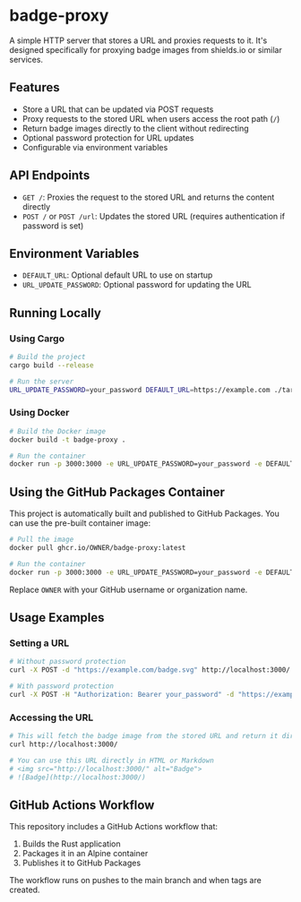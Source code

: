 # badge-proxy

A simple HTTP server that stores a URL and proxies requests to it. It's designed specifically for proxying badge images from shields.io or similar services.

## Features

- Store a URL that can be updated via POST requests
- Proxy requests to the stored URL when users access the root path (`/`)
- Return badge images directly to the client without redirecting
- Optional password protection for URL updates
- Configurable via environment variables

## API Endpoints

- `GET /`: Proxies the request to the stored URL and returns the content directly
- `POST /` or `POST /url`: Updates the stored URL (requires authentication if password is set)

## Environment Variables

- `DEFAULT_URL`: Optional default URL to use on startup
- `URL_UPDATE_PASSWORD`: Optional password for updating the URL

## Running Locally

### Using Cargo

```bash
# Build the project
cargo build --release

# Run the server
URL_UPDATE_PASSWORD=your_password DEFAULT_URL=https://example.com ./target/release/badge-proxy
```

### Using Docker

```bash
# Build the Docker image
docker build -t badge-proxy .

# Run the container
docker run -p 3000:3000 -e URL_UPDATE_PASSWORD=your_password -e DEFAULT_URL=https://example.com badge-proxy
```

## Using the GitHub Packages Container

This project is automatically built and published to GitHub Packages. You can use the pre-built container image:

```bash
# Pull the image
docker pull ghcr.io/OWNER/badge-proxy:latest

# Run the container
docker run -p 3000:3000 -e URL_UPDATE_PASSWORD=your_password -e DEFAULT_URL=https://example.com ghcr.io/OWNER/badge-proxy:latest
```

Replace `OWNER` with your GitHub username or organization name.

## Usage Examples

### Setting a URL

```bash
# Without password protection
curl -X POST -d "https://example.com/badge.svg" http://localhost:3000/

# With password protection
curl -X POST -H "Authorization: Bearer your_password" -d "https://example.com/badge.svg" http://localhost:3000/
```

### Accessing the URL

```bash
# This will fetch the badge image from the stored URL and return it directly
curl http://localhost:3000/

# You can use this URL directly in HTML or Markdown
# <img src="http://localhost:3000/" alt="Badge">
# ![Badge](http://localhost:3000/)
```

## GitHub Actions Workflow

This repository includes a GitHub Actions workflow that:

1. Builds the Rust application
2. Packages it in an Alpine container
3. Publishes it to GitHub Packages

The workflow runs on pushes to the main branch and when tags are created.
